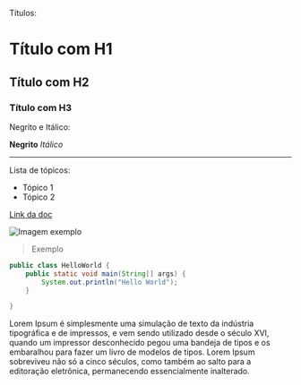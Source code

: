 Títulos:

# Título com H1
## Título com H2
### Título com H3

Negrito e Itálico:

**Negrito**
*Itálico*

---

Lista de tópicos:
- Tópico 1
- Tópico 2

[Link da doc]("https://github.com/Sandrolaxx/poo-terceiro-periodo-turma-b")

![Imagem exemplo](https://user-images.githubusercontent.com/61207420/150044220-d60baa1c-069f-4018-9410-8a93770af740.png)

> Exemplo

```java
public class HelloWorld {
    public static void main(String[] args) {
        System.out.println("Hello World");
    }

}
```

Lorem Ipsum é simplesmente uma simulação de texto da indústria tipográfica e de impressos, e vem sendo utilizado desde o século XVI, quando um impressor desconhecido pegou uma bandeja de tipos e os embaralhou para fazer um livro de modelos de tipos. Lorem Ipsum sobreviveu não só a cinco séculos, como também ao salto para a editoração eletrônica, permanecendo essencialmente inalterado.

